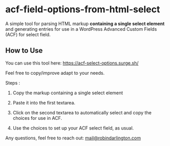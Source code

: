 # acf-field-options-from-html-select

A simple tool for parsing HTML markup **containing a single select element** and generating entries for use in a WordPress Advanced Custom Fields (ACF) for select field.


## How to Use

You can use this tool here: https://acf-select-options.surge.sh/

Feel free to copy/improve adapt to your needs.

Steps :

1. Copy the markup containing a single select element

2. Paste it into the first textarea.

3. Click on the second textarea to automatically select and copy the choices for use in ACF.

4. Use the choices to set up your ACF select field, as usual.

Any questions, feel free to reach out: mail@robindarlington.com